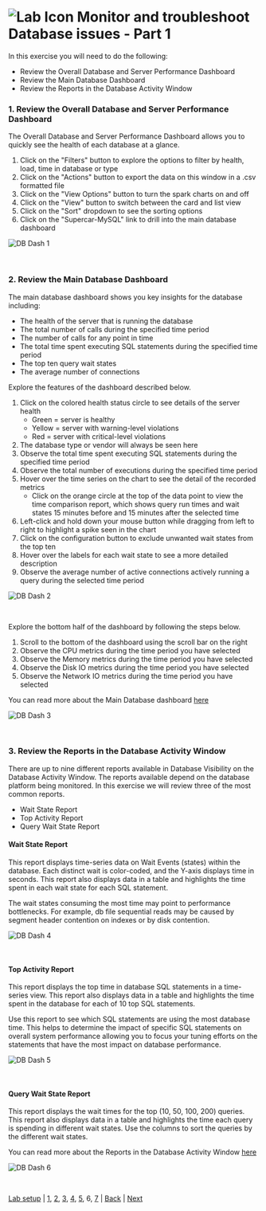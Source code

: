 ![Lab Icon](assets/images/lab-icon.png) Monitor and troubleshoot Database issues - Part 1
=========================================================================

In this exercise you will need to do the following:

- Review the Overall Database and Server Performance Dashboard
- Review the Main Database Dashboard
- Review the Reports in the Database Activity Window


### **1.** Review the Overall Database and Server Performance Dashboard

The Overall Database and Server Performance Dashboard allows you to quickly see the health of each database at a glance.

1. Click on the "Filters" button to explore the options to filter by health, load, time in database or type
2. Click on the "Actions" button to export the data on this window in a .csv formatted file
3. Click on the "View Options" button to turn the spark charts on and off
4. Click on the "View" button to switch between the card and list view
5. Click on the "Sort" dropdown to see the sorting options
6. Click on the "Supercar-MySQL" link to drill into the main database dashboard

![DB Dash 1](assets/images/06-db-dashboard-01.png)

<br>

### **2.** Review the Main Database Dashboard

The main database dashboard shows you key insights for the database including:

- The health of the server that is running the database
- The total number of calls during the specified time period
- The number of calls for any point in time
- The total time spent executing SQL statements during the specified time period
- The top ten query wait states
- The average number of connections

Explore the features of the dashboard described below.

1. Click on the colored health status circle to see details of the server health
   - Green = server is healthy
   - Yellow = server with warning-level violations
   - Red = server with critical-level violations
2. The database type or vendor will always be seen here
3. Observe the total time spent executing SQL statements during the specified time period
4. Observe the total number of executions during the specified time period
5. Hover over the time series on the chart to see the detail of the recorded metrics
   - Click on the orange circle at the top of the data point to view the time comparison report, which shows query run times and wait states 15 minutes before and 15 minutes after the selected time
6. Left-click and hold down your mouse button while dragging from left to right to highlight a spike seen in the chart
7. Click on the configuration button to exclude unwanted wait states from the top ten
8. Hover over the labels for each wait state to see a more detailed description
9.  Observe the average number of active connections actively running a query during the selected time period

![DB Dash 2](assets/images/06-db-dashboard-02.png)

<br>

Explore the bottom half of the dashboard by following the steps below.

1. Scroll to the bottom of the dashboard using the scroll bar on the right
2. Observe the CPU metrics during the time period you have selected
3. Observe the Memory metrics during the time period you have selected
4. Observe the Disk IO metrics during the time period you have selected
5. Observe the Network IO metrics during the time period you have selected

You can read more about the Main Database dashboard [here](https://docs.appdynamics.com/display/latest/Database+Dashboard)


![DB Dash 3](assets/images/06-db-dashboard-03.png)

<br>

### **3.** Review the Reports in the Database Activity Window

There are up to nine different reports available in Database Visibility on the Database Activity Window. The reports available depend on the database platform being monitored.  In this exercise we will review three of the most common reports.

- Wait State Report
- Top Activity Report
- Query Wait State Report


#### Wait State Report

This report displays time-series data on Wait Events (states) within the database. Each distinct wait is color-coded, and the Y-axis displays time in seconds. This report also displays data in a table and highlights the time spent in each wait state for each SQL statement.

The wait states consuming the most time may point to performance bottlenecks. For example, db file sequential reads may be caused by segment header contention on indexes or by disk contention.

![DB Dash 4](assets/images/06-db-dashboard-04.png)

<br>

#### Top Activity Report

This report displays the top time in database SQL statements in a time-series view. This report also displays data in a table and highlights the time spent in the database for each of 10 top SQL statements.

Use this report to see which SQL statements are using the most database time. This helps to determine the impact of specific SQL statements on overall system performance allowing you to focus your tuning efforts on the statements that have the most impact on database performance.

![DB Dash 5](assets/images/06-db-dashboard-05.png)

<br>

#### Query Wait State Report

This report displays the wait times for the top (10, 50, 100, 200) queries.  This report also displays data in a table and highlights the time each query is spending in different wait states.  Use the columns to sort the queries by the different wait states.

You can read more about the Reports in the Database Activity Window [here](https://docs.appdynamics.com/display/latest/Database+Activity+Window)

![DB Dash 6](assets/images/06-db-dashboard-06.png)

<br>

[Lab setup](lab-exercise-00.md) | [1](lab-exercise-01.md), [2](lab-exercise-02.md), [3](lab-exercise-03.md), [4](lab-exercise-04.md), [5](lab-exercise-05.md), 6, [7](lab-exercise-07.md) | [Back](lab-exercise-05.md) | [Next](lab-exercise-07.md)

